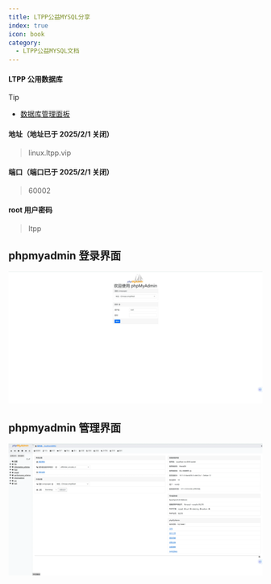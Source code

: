 ```yaml
---
title: LTPP公益MYSQL分享
index: true
icon: book
category:
  - LTPP公益MYSQL文档
---
```


<Share colorful />

#### LTPP 公用数据库

> [!tip]
>
> - [数据库管理面板](http://free-mysql-phpmyadmin.ltpp.vip/phpmyadmin)

#### 地址（地址已于 2025/2/1 关闭）

> linux.ltpp.vip

#### 端口（端口已于 2025/2/1 关闭）

> 60002

#### root 用户密码

> ltpp

## phpmyadmin 登录界面

![](markdown-images/image-1.png)

## phpmyadmin 管理界面

![](markdown-images/image-2.png)

<Bottom />
